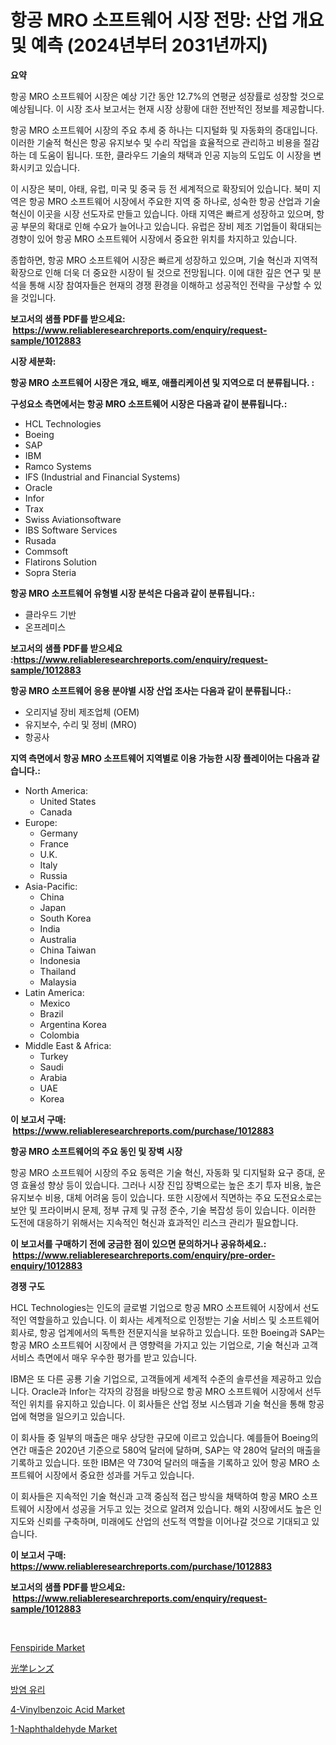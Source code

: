 <p><h1>항공 MRO 소프트웨어 시장 전망: 산업 개요 및 예측 (2024년부터 2031년까지)</h1></p><p><strong>요약</strong></p>
<p><p>항공 MRO 소프트웨어 시장은 예상 기간 동안 12.7%의 연평균 성장률로 성장할 것으로 예상됩니다. 이 시장 조사 보고서는 현재 시장 상황에 대한 전반적인 정보를 제공합니다.</p><p>항공 MRO 소프트웨어 시장의 주요 추세 중 하나는 디지털화 및 자동화의 증대입니다. 이러한 기술적 혁신은 항공 유지보수 및 수리 작업을 효율적으로 관리하고 비용을 절감하는 데 도움이 됩니다. 또한, 클라우드 기술의 채택과 인공 지능의 도입도 이 시장을 변화시키고 있습니다.</p><p>이 시장은 북미, 아태, 유럽, 미국 및 중국 등 전 세계적으로 확장되어 있습니다. 북미 지역은 항공 MRO 소프트웨어 시장에서 주요한 지역 중 하나로, 성숙한 항공 산업과 기술 혁신이 이곳을 시장 선도자로 만들고 있습니다. 아태 지역은 빠르게 성장하고 있으며, 항공 부문의 확대로 인해 수요가 늘어나고 있습니다. 유럽은 장비 제조 기업들이 확대되는 경향이 있어 항공 MRO 소프트웨어 시장에서 중요한 위치를 차지하고 있습니다.</p><p>종합하면, 항공 MRO 소프트웨어 시장은 빠르게 성장하고 있으며, 기술 혁신과 지역적 확장으로 인해 더욱 더 중요한 시장이 될 것으로 전망됩니다. 이에 대한 깊은 연구 및 분석을 통해 시장 참여자들은 현재의 경쟁 환경을 이해하고 성공적인 전략을 구상할 수 있을 것입니다.</p></p>
<p><strong>보고서의 샘플 PDF를 받으세요: &nbsp;<a href="https://www.reliableresearchreports.com/enquiry/request-sample/1012883">https://www.reliableresearchreports.com/enquiry/request-sample/1012883</a></strong></p>
<p><strong>시장 세분화:</strong></p>
<p><strong> 항공 MRO 소프트웨어 시장은 개요, 배포, 애플리케이션 및 지역으로 더 분류됩니다. :</strong></p>
<p><strong>구성요소 측면에서는 항공 MRO 소프트웨어 시장은 다음과 같이 분류됩니다.:</strong></p>
<p><ul><li>HCL Technologies</li><li>Boeing</li><li>SAP</li><li>IBM</li><li>Ramco Systems</li><li>IFS (Industrial and Financial Systems)</li><li>Oracle</li><li>Infor</li><li>Trax</li><li>Swiss Aviationsoftware</li><li>IBS Software Services</li><li>Rusada</li><li>Commsoft</li><li>Flatirons Solution</li><li>Sopra Steria</li></ul></p>
<p><strong> 항공 MRO 소프트웨어 유형별 시장 분석은 다음과 같이 분류됩니다.:</strong></p>
<p><ul><li>클라우드 기반</li><li>온프레미스</li></ul></p>
<p><strong>보고서의 샘플 PDF를 받으세요 :<a href="https://www.reliableresearchreports.com/enquiry/request-sample/1012883">https://www.reliableresearchreports.com/enquiry/request-sample/1012883</a></strong></p>
<p><strong> 항공 MRO 소프트웨어 응용 분야별 시장 산업 조사는 다음과 같이 분류됩니다.:</strong></p>
<p><ul><li>오리지널 장비 제조업체 (OEM)</li><li>유지보수, 수리 및 정비 (MRO)</li><li>항공사</li></ul></p>
<p><strong>지역 측면에서 항공 MRO 소프트웨어 지역별로 이용 가능한 시장 플레이어는 다음과 같습니다.:</strong></p>
<p><ul>
    <li>
        North America:
        <ul>
            <li>United States</li>
            <li>Canada</li>
        </ul>
    </li>
    <li>
        Europe:
        <ul>
            <li>Germany</li>
            <li>France</li>
            <li>U.K.</li>
            <li>Italy</li>
            <li>Russia</li>
        </ul>
    </li>
    <li>
        Asia-Pacific:
        <ul>
            <li>China</li>
            <li>Japan</li>
            <li>South Korea</li>
            <li>India</li>
            <li>Australia</li>
            <li>China Taiwan</li>
            <li>Indonesia</li>
            <li>Thailand</li>
            <li>Malaysia</li>
        </ul>
    </li>
    <li>
        Latin America:
        <ul>
            <li>Mexico</li>
            <li>Brazil</li>
            <li>Argentina Korea</li>
            <li>Colombia</li>
        </ul>
    </li>
    <li>
        Middle East & Africa:
        <ul>
            <li>Turkey</li>
            <li>Saudi</li>
            <li>Arabia</li>
            <li>UAE</li>
            <li>Korea</li>
        </ul>
    </li>
    </ul></p>
<p><strong>이 보고서 구매: &nbsp;<a href="https://www.reliableresearchreports.com/purchase/1012883">https://www.reliableresearchreports.com/purchase/1012883</a></strong></p>
<p><strong>항공 MRO 소프트웨어의 주요 동인 및 장벽 시장</strong></p>
<p><p>항공 MRO 소프트웨어 시장의 주요 동력은 기술 혁신, 자동화 및 디지털화 요구 증대, 운영 효율성 향상 등이 있습니다. 그러나 시장 진입 장벽으로는 높은 초기 투자 비용, 높은 유지보수 비용, 대체 어려움 등이 있습니다. 또한 시장에서 직면하는 주요 도전요소로는 보안 및 프라이버시 문제, 정부 규제 및 규정 준수, 기술 복잡성 등이 있습니다. 이러한 도전에 대응하기 위해서는 지속적인 혁신과 효과적인 리스크 관리가 필요합니다.</p></p>
<p><strong>이 보고서를 구매하기 전에 궁금한 점이 있으면 문의하거나 공유하세요.: &nbsp;<a href="https://www.reliableresearchreports.com/enquiry/pre-order-enquiry/1012883">https://www.reliableresearchreports.com/enquiry/pre-order-enquiry/1012883</a></strong></p>
<p><strong>경쟁 구도</strong></p>
<p><p>HCL Technologies는 인도의 글로벌 기업으로 항공 MRO 소프트웨어 시장에서 선도적인 역할을하고 있습니다. 이 회사는 세계적으로 인정받는 기술 서비스 및 소프트웨어 회사로, 항공 업계에서의 독특한 전문지식을 보유하고 있습니다. 또한 Boeing과 SAP는 항공 MRO 소프트웨어 시장에서 큰 영향력을 가지고 있는 기업으로, 기술 혁신과 고객 서비스 측면에서 매우 우수한 평가를 받고 있습니다.</p><p>IBM은 또 다른 공룡 기술 기업으로, 고객들에게 세계적 수준의 솔루션을 제공하고 있습니다. Oracle과 Infor는 각자의 강점을 바탕으로 항공 MRO 소프트웨어 시장에서 선두적인 위치를 유지하고 있습니다. 이 회사들은 산업 정보 시스템과 기술 혁신을 통해 항공업에 혁명을 일으키고 있습니다.</p><p>이 회사들 중 일부의 매출은 매우 상당한 규모에 이르고 있습니다. 예를들어 Boeing의 연간 매출은 2020년 기준으로 580억 달러에 달하며, SAP는 약 280억 달러의 매출을 기록하고 있습니다. 또한 IBM은 약 730억 달러의 매출을 기록하고 있어 항공 MRO 소프트웨어 시장에서 중요한 성과를 거두고 있습니다.</p><p>이 회사들은 지속적인 기술 혁신과 고객 중심적 접근 방식을 채택하여 항공 MRO 소프트웨어 시장에서 성공을 거두고 있는 것으로 알려져 있습니다. 해외 시장에서도 높은 인지도와 신뢰를 구축하며, 미래에도 산업의 선도적 역할을 이어나갈 것으로 기대되고 있습니다.</p></p>
<p><strong>이 보고서 구매: &nbsp; <a href="https://www.reliableresearchreports.com/purchase/1012883">https://www.reliableresearchreports.com/purchase/1012883</a></strong></p>
<p><strong>보고서의 샘플 PDF를 받으세요: &nbsp;<a href="https://www.reliableresearchreports.com/enquiry/request-sample/1012883">https://www.reliableresearchreports.com/enquiry/request-sample/1012883</a></strong><strong></strong></p>
<p>&nbsp;</p>
<p><p><a href="https://issuu.com/reportprime-2/docs/fenspiride-market-size-2030.pptx">Fenspiride Market</a></p><p><a href="https://github.com/ihabdkwlxs948/Market-Research-Report-List-1/blob/main/8193721293.md">光学レンズ</a></p><p><a href="https://github.com/hxzi07639916/Market-Research-Report-List-1/blob/main/6534275194705.md">방염 유리</a></p><p><a href="https://github.com/mabutironaldo/Market-Research-Report-List-3/blob/main/4-vinylbenzoic-acid-market.md">4-Vinylbenzoic Acid Market</a></p><p><a href="https://github.com/Paul14Anderson63/Market-Research-Report-List-3/blob/main/1-naphthaldehyde-market.md">1-Naphthaldehyde Market</a></p></p>